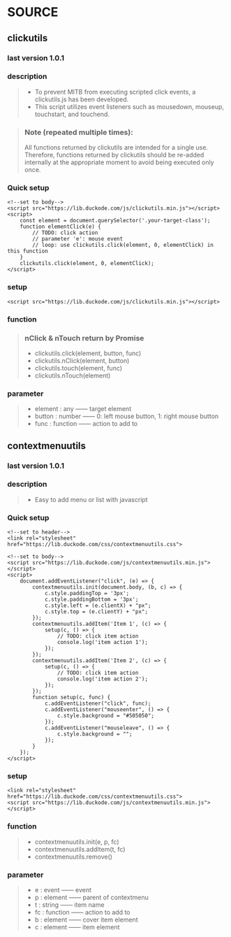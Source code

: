 # SOURCE

## clickutils
### last version 1.0.1
### description
> * To prevent MITB from executing scripted click events, a clickutils.js has been developed. 
> * This script utilizes event listeners such as mousedown, mouseup, touchstart, and touchend.

> ### Note (repeated multiple times):
> All functions returned by clickutils are intended for a single use. Therefore, functions returned by clickutils should be re-added internally at the appropriate moment to avoid being executed only once.

### Quick setup
```
<!--set to body-->
<script src="https://lib.duckode.com/js/clickutils.min.js"></script>
<script>
    const element = document.querySelector('.your-target-class');
    function elementClick(e) {
        // TODO: click action
        // parameter 'e': mouse event
        // loop: use clickutils.click(element, 0, elementClick) in this function
    }
    clickutils.click(element, 0, elementClick);
</script>
```

### setup
```
<script src="https://lib.duckode.com/js/clickutils.min.js"></script>
```

### function
> ### nClick & nTouch return by Promise
> * clickutils.click(element, button, func)
> * clickutils.nClick(element, button)
> * clickutils.touch(element, func)
> * clickutils.nTouch(element)

### parameter
> * element : any —— target element
> * button : number —— 0: left mouse button, 1: right mouse button
> * func : function —— action to add to



## contextmenuutils
### last version 1.0.1
### description
> * Easy to add menu or list with javascript

### Quick setup
```
<!--set to header-->
<link rel="stylesheet" href="https://lib.duckode.com/css/contextmenuutils.css">

<!--set to body-->
<script src="https://lib.duckode.com/js/contextmenuutils.min.js"></script>
<script>
    document.addEventListener("click", (e) => {
        contextmenuutils.init(document.body, (b, c) => {
            c.style.paddingTop = '3px';
            c.style.paddingBottom = '3px';
            c.style.left = (e.clientX) + "px";
            c.style.top = (e.clientY) + "px";
        });
        contextmenuutils.addItem('Item 1', (c) => {
            setup(c, () => {
                // TODO: click item action
                console.log('item action 1');
            });
        });
        contextmenuutils.addItem('Item 2', (c) => {
            setup(c, () => {
                // TODO: click item action
                console.log('item action 2');
            });
        });
        function setup(c, func) {
            c.addEventListener("click", func);
            c.addEventListener("mouseenter", () => {
                c.style.background = "#505050";
            });
            c.addEventListener("mouseleave", () => {
                c.style.background = "";
            });
        }
    });
</script>
```

### setup
```
<link rel="stylesheet" href="https://lib.duckode.com/css/contextmenuutils.css">
<script src="https://lib.duckode.com/js/contextmenuutils.min.js"></script>
```

### function
> * contextmenuutils.init(e, p, fc)
> * contextmenuutils.addItem(t, fc)
> * contextmenuutils.remove()

### parameter
> * e : event —— event
> * p : element —— parent of contextmenu
> * t : string —— item name
> * fc : function —— action to add to
> * b : element —— cover item element
> * c : element —— item element